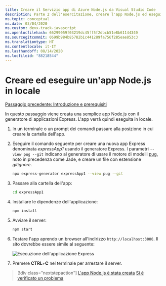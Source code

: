 ```yaml
---
title: Creare il Servizio app di Azure Node.js da Visual Studio Code
description: Parte 2 dell'esercitazione, creare l'app Node.js ed eseguirla in locale
ms.topic: conceptual
ms.date: 03/04/2020
ms.custom: devx-track-javascript
ms.openlocfilehash: 66299059f03219dc45ff5f2dbcb51e8b61144340
ms.sourcegitcommit: 0699b984b85782b1c441289fa756f285eae853c3
ms.translationtype: HT
ms.contentlocale: it-IT
ms.lasthandoff: 08/14/2020
ms.locfileid: "88218544"
---
```

# <a name="create-and-run-a-local-nodejs-app"></a>Creare ed eseguire un'app Node.js in locale

[Passaggio precedente: Introduzione e prerequisiti](tutorial-vscode-azure-app-service-node-01.md)

In questo passaggio viene creata una semplice app Node.js con il generatore di applicazioni Express. L'app verrà quindi eseguita in locale.

1. In un terminale o un prompt dei comandi passare alla posizione in cui creare la cartella dell'app.

1. Eseguire il comando seguente per creare una nuova app Express denominata *expressApp1* usando il generatore Express. I parametri `--view pug --git` indicano al generatore di usare il motore di modelli [pug](https://pugjs.org/api/getting-started.html), noto in precedenza come Jade, e creare un file con estensione *gitignore*.

    ```bash
    npx express-generator expressApp1 --view pug -–git
    ```

1. Passare alla cartella dell'app:

    ```bash
    cd expressApp1
    ```

1. Installare le dipendenze dell'applicazione:

    ```bash
    npm install
    ```

1. Avviare il server:

    ```bash
    npm start
    ```

1. Testare l'app aprendo un browser all'indirizzo `http://localhost:3000`. Il sito dovrebbe essere simile al seguente:

    ![Esecuzione dell'applicazione Express](media/deploy-azure/express.png)

1. Premere **CTRL**+**C** nel terminale per arrestare il server.

> [!div class="nextstepaction"]
> [L'app Node.js è stata creata](tutorial-vscode-azure-app-service-node-03.md) [Si è verificato un problema](https://www.research.net/r/PWZWZ52?tutorial=node-deployment-azureappservice&step=create-app)
